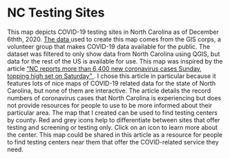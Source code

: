 # NC Testing Sites
This map depicts COVID-19 testing sites in North Carolina as of December 6thth, 2020. <a href= "https://covid-19-giscorps.hub.arcgis.com/pages/contribute-covid-19-testing-sites-data#"> The data </a> used to create this map comes from the GIS corps, a volunteer group that makes COVID-19 data available for the public. The dataset was filtered to only show data from North Carolina using QGIS, but data for the rest of the US is available for use. This map was inspired by the article <a href= "https://www.newsobserver.com/news/coronavirus/article247648210.html#"> “NC reports more than 6,400 new coronavirus cases Sunday, topping high set on Saturday” </a>. I chose this article in particular because it features lots of nice maps of COVID-19 related data for the state of North Carolina, but none of them are interactive. The article details the record numbers of coronavirus cases that North Carolina is experiencing but does not provide resources for people to use to be more informed about their particular area. The map that I created can be used to find testing centers by county. Red and grey icons help to differentiate between sites that offer testing and screening or testing only. Click on an icon to learn more about the center. This map could be shared in this article as a resource for people to find testing centers near them that offer the COVID-related service they need. 
